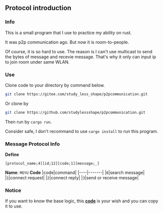 ## Protocol introduction
### Info
This is a small program that I use to practice my ability on rust.

It was p2p communication ago. But now it is room-to-people.

Of course, it is so hard to use. The reason is I can't use multicast to send the bytes of message and recevie message. That's why it only can input ip to join room under same WLAN.

### Use
Clone code to your directory by command below.
```sh
git clone https://gitee.com/study_less_shape/p2pcommunication.git
```

Or clone by
```sh
git clone https://github.com/studylessshape/p2pcommunication.git
```

Then run by `cargo run`.

Consider safe, I don't recommand to use `cargo install` to run this program.

### Message Protocol Info
**Define**
```
[protocol_name;4][id;12][code;1][message;_]
```
**Name**: `MOYU`
**Code**
|code|command|
|----|-------|
|`0`|search message|
|`1`|connect request|
|`2`|connect reply|
|`3`|send or receive message|

### Notice
If you want to know the base logic, this [**code**](https://gitee.com/study_less_shape/p2pcommunication/blob/ff9b187a16905669e8d24199d99edb615a8d9606/src/main.rs) is your wish and you can copy it to use.